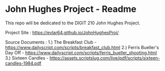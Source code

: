 # John Hughes Project - Readme
This repo will be dedicated to the DIGIT 210 John Hughes Project.

Project Site :
https://evlar64.github.io/JohnHughesProj/

Source Documents : 
1.) The Breakfast Club - https://www.dailyscript.com/scripts/breakfast_club.html
2.) Ferris Bueller's Day Off - https://www.dailyscript.com/scripts/ferris_bueller_shooting.html
3.) Sixteen Candles - https://assets.scriptslug.com/live/pdf/scripts/sixteen-candles-1984.pdf
